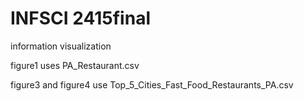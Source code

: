 # INFSCI 2415final
information visualization

figure1 uses PA_Restaurant.csv

figure3 and figure4 use Top_5_Cities_Fast_Food_Restaurants_PA.csv
